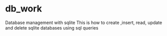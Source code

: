 # db_work
Database management with sqlite
This is how to create ,insert, read, update and delete sqlite databases 
using sql queries 
